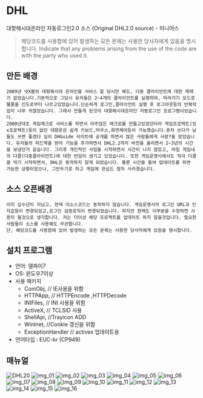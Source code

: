 # DHL

대항해시대온라인 자동로그인2.0 소스 (Original DHL2.0 source) - 미니어스

> 해당코드를 사용함에 있어 발생하는 모든 문제는 사용한 당사자에게 있음을 명시합니다.
> Indicate that any problems arising from the use of the code are with the party who used it.

## 만든 배경

    2009년 넷X블의 대항해시대 온라인을 서비스 할 당시만 해도, 다중 클라이언트에 대한 제재가 없었습니다.기본적으로 그당시 유저들은 2~4개의 클라이언트를 실행하여, 따라가기 모드로 물품을 인도로부터 나르고있었습니다.단순하게 로그인,클라이언트 실행 후 로그아웃등의 반복작업이 너무 귀찮았습니다. 그래서 만들게 된것이 대항해시대온라인 자동로그인 프로그램이었습니다.
    2000년대초 게임매크로 서비스를 하면서 아주많은 매크로를 만들고있었던터라 게임프로텍트(잉x프로텍트)등이 없던 대항온은 쉽게 키보드,마우스,화면제어등이 가능했습니다.혼자 쓰다가 남들도 쓰면 좋겠다 싶어 DHGuide 사이트에 공개를 하면서 많은 사람들에게 사랑?을 받았습니다. 유저들의 피드백을 받아 기능을 추가하면서 DHL2.2까지 버전을 올리면서 2~3년의 시간을 보냈던거 같습니다. 그이후 개인적인 사업을 시작하면서 시간이 나지 않았고, 마침 게임내의 다클(다중클라이언트)에 대한 반감이 생기고 있었습니다. 또한 게임운영사에서도 적극 다클을 막기 시작하면서, DHL은 동작하지 않게 되었습니다. 물론 시간을 들여 업데이트를 하면 가능한 상황이었으나, 그만두기로 하고 게임에 관심도 점차 사라졌습니다.

## 소스 오픈배경

    이미 십수년이 지났고, 현재 이소스코드는 동작하지 않습니다. 게임운영사의 로그인 URL과 인자값등이 변경되었고,로그인 검증로직이 변경되었습니다. 하지만 현재도 이부분을 수정하면 사용이 될것으로 생각합니다. 저는 더이상 해당 프로젝트를 업데이트 하지 않을것입니다. 필요한 사람들이 소스를 사용해도 무관합니다. 
    단, 해당코드를 사용함에 있어 발생하는 모든 문제는 사용한 당사자에게 있음을 명시합니다.

## 설치 프로그램

- 언어: 델파이7
- OS: 윈도우7이상
- 사용 패키지
  - ComObj, // IE사용을 위함
  - HTTPApp, //  HTTPEncode ,HTTPDecode
  - INIFiles, // INI 사용을 위함
  - ActiveX, //  TCLSID 사용
  - ShellApi, //Trayicon ADD
  - WinInet, //Cookie 갱신을 위함
  - ExceptionHandler // activex 업데이트용
- 언어타입 : EUC-kr (CP949)

## 매뉴얼

![DHL20](manual/DHL20.png)
![img_01](manual/img_01.png)
![img_02](manual/img_02.png)
![img_03](manual/img_03.png)
![img_04](manual/img_04.png)
![img_05](manual/img_05.png)
![img_06](manual/img_06.png)
![img_07](manual/img_07.png)
![img_08](manual/img_08.png)
![img_09](manual/img_09.png)
![img_10](manual/img_10.png)
![img_11](manual/img_11.png)
![img_12](manual/img_12.png)
![img_13](manual/img_13.png)
![img_14](manual/img_14.png)
![img_15](manual/img_15.png)
![img_16](manual/img_16.png)
